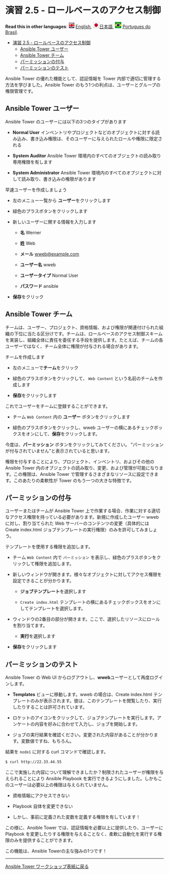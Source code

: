 # 演習 2.5 - ロールベースのアクセス制御

**Read this in other languages**: ![uk](../../../images/uk.png) [English](README.md),  ![japan](../../../images/japan.png)[日本語](README.ja.md), ![brazil](../../../images/brazil.png) [Portugues do Brasil](README.pt-br.md).

   * [演習 2.5 - ロールベースのアクセス制御](#演習-25---ロールベースのアクセス制御)
      * [Ansible Tower ユーザー](#ansible-tower-ユーザー)
      * [Ansible Tower チーム](#ansible-tower-チーム)
      * [パーミッションの付与](#パーミッションの付与)
      * [パーミッションのテスト](#パーミッションのテスト)

Ansible Tower の優れた機能として、認証情報を Tower 内部で適切に管理する方法を学びました。Ansible Tower のもう1つの利点は、ユーザーとグループの権限管理です。  

## Ansible Tower ユーザー  

Ansible Tower のユーザーには以下の3つのタイプがあります    

- **Normal User** インベントリやプロジェクトなどのオブジェクトに対する読み込み、書き込み権限は、そのユーザーに与えられたロールや権限に限定される

- **System Auditor** Ansible Tower 環境内のすべてのオブジェクトの読み取り専用権限を有します  

- **System Administrator** Ansible Tower 環境内のすべてのオブジェクトに対して読み取り、書き込みの権限があります  

早速ユーザーを作成しましょう  

- 左のメニュー一覧から **ユーザー**をクリックします  

- 緑色のプラスボタンをクリックします  

- 新しいユーザーに関する情報を入力します  

    - **名** Werner  

    - **姓** Web  

    - **メール** wweb@example.com  

    - **ユーザー名** wweb  

    - **ユーザータイプ** Normal User  

    - **パスワード** ansible  

- **保存**をクリック  

## Ansible Tower チーム  

チームは、ユーザー、プロジェクト、資格情報、および権限が関連付けられた組織の下位に当たる区分けです。チームは、ロールベースのアクセス制御スキームを実装し、組織全体に責任を委任する手段を提供します。たとえば、チームの各ユーザーではなく、チーム全体に権限が付与される場合があります。  

チームを作成します  

- 左のメニューで**チーム**をクリック  

- 緑色のプラスボタンをクリックして、 `Web Content` という名前のチームを作成します  

- **保存**をクリックします  

これでユーザーをチームに登録することができます。  

- チーム `Web Content` 内の **ユーザー** ボタンをクリックします  

- 緑色のプラスボタンをクリックし、wweb ユーザーの横にあるチェックボックスをオンにして、**保存**をクリックします。  

今度は、**パーミッション** ボタンをクリックしてみてください。 "パーミッションが付与されていません"と表示されていると思います。  

権限を付与することにより、プロジェクト、インベントリ、およびその他の Ansible Tower 内のオブジェクトの読み取り、変更、および管理が可能になります。この権限は、Ansible Tower で管理するさまざまなリソースに設定できます。このあたりの柔軟性が Tower のもう一つの大きな特徴です。

## パーミッションの付与  

ユーザーまたはチームが Ansible Tower 上で作業する場合、作業に対する適切なアクセス権限を持っている必要があります。新規に作成したユーザー wweb に対し、割り当てられた Web サーバーのコンテンツの変更（具体的には Create index.html ジョブテンプレートの実行権限）のみを許可してみましょう。  

テンプレートを使用する権限を追加します。  

- チーム `Web Content` 内で `パーミッション` を表示し、緑色のプラスボタンをクリックして権限を追加します。  

- 新しいウィンドウが開きます。様々なオブジェクトに対してアクセス権限を設定できることが分かります。  

    - **ジョブテンプレート**を選択します  

    - `Create index.html` テンプレートの横にあるチェックボックスをオンにしてテンプレートを選択します。  

- ウィンドウの2番目の部分が開きます。ここで、選択したリソースにロールを割り当てます。  

    - **実行**を選択します

- **保存**をクリックします

## パーミッションのテスト

Ansible Tower の Web UI からログアウトし、**wweb**ユーザーとして再度ログインします。  

- **Templates** ビューに移動します。wweb の場合は、Create index.html テンプレートのみが表示されます。彼は、このテンプレートを閲覧したり、実行したりすることは許可されています。  

- ロケットのアイコンをクリックして、ジョブテンプレートを実行します。アンケートの内容を好みに合わせて入力し、ジョブを開始します。  

- ジョブの実行結果を確認ください。変更された内容があることが分かります。変数値ですね、もちろん。  

結果を `node1` に対する curl コマンドで確認します。　　

```bash
$ curl http://22.33.44.55
```

ここで実施した内容について理解できましたか？制限されたユーザーが権限を与えられることにより Ansible Playbook を実行できるようにしました。しかもこのユーザーは必要以上の権限は与えられていません。

  - 資格情報にアクセスできない

  - Playbook 自体を変更できない

  - しかし、事前に定義された変数を定義する権限を有しています！

この様に、Ansible Tower では、認証情報を必要以上に提供したり、ユーザーに Playbook を変更したりする権限を与えることなく、柔軟に自動化を実行する権限のみを提供することができます。

この機能は、Ansible Towerの主な強みの1つです！

----

[Ansible Tower ワークショップ表紙に戻る](../README.ja.md#section-2---ansible-towerの演習)
